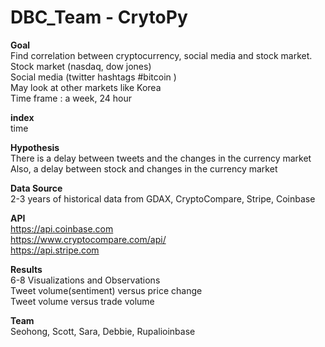 # DBC_Team - CrytoPy

**Goal**<br />
Find correlation between cryptocurrency, social media and stock market.<br />
Stock market (nasdaq, dow jones)<br />
Social media (twitter hashtags #bitcoin )<br />
May look at other markets like Korea<br />
Time frame : a week, 24 hour<br />

**index**<br />
time<br />

**Hypothesis**<br />
There is a delay between tweets and the changes in the currency market<br />
Also, a delay between stock and changes in the currency market<br />

**Data Source**<br />
2-3 years of historical data from GDAX, CryptoCompare, Stripe, Coinbase<br />

**API**<br />
https://api.coinbase.com <br />
https://www.cryptocompare.com/api/ <br />
https://api.stripe.com <br />
 
**Results**<br />
6-8 Visualizations and Observations<br />
Tweet volume(sentiment) versus price change<br />
Tweet volume versus trade volume <br />

**Team**<br />
Seohong, Scott, Sara, Debbie, Rupalioinbase
